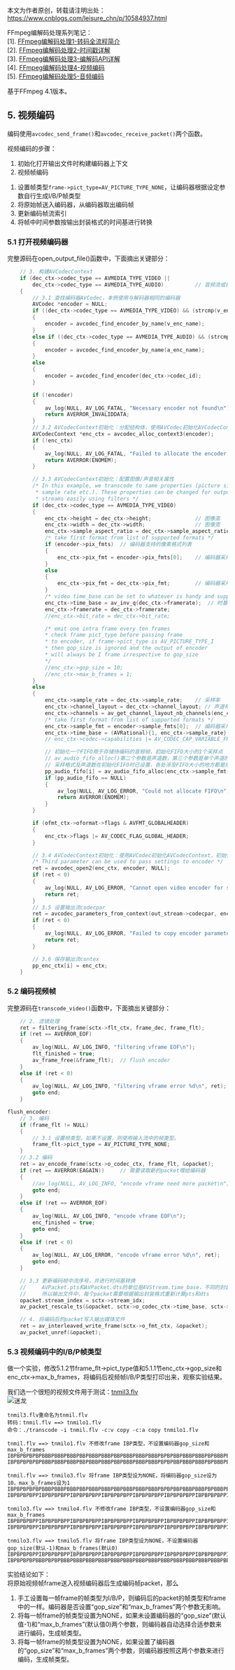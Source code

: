 本文为作者原创，转载请注明出处：<https://www.cnblogs.com/leisure_chn/p/10584937.html>  

FFmpeg编解码处理系列笔记：  
[1]. [FFmpeg编解码处理1-转码全流程简介](https://www.cnblogs.com/leisure_chn/p/10584901.html)  
[2]. [FFmpeg编解码处理2-时间戳详解](https://www.cnblogs.com/leisure_chn/p/10584910.html)  
[3]. [FFmpeg编解码处理3-编解码API详解](https://www.cnblogs.com/leisure_chn/p/10584925.html)  
[4]. [FFmpeg编解码处理4-视频编码](https://www.cnblogs.com/leisure_chn/p/10584937.html)  
[5]. [FFmpeg编解码处理5-音频编码](https://www.cnblogs.com/leisure_chn/p/10584948.html)  

基于FFmpeg 4.1版本。  

## 5. 视频编码  
编码使用`avcodec_send_frame()`和`avcodec_receive_packet()`两个函数。  

视频编码的步骤：  
1. 初始化打开输出文件时构建编码器上下文  
2. 视频帧编码  
1) 设置帧类型`frame->pict_type=AV_PICTURE_TYPE_NONE`，让编码器根据设定参数自行生成I/B/P帧类型  
2) 将原始帧送入编码器，从编码器取出编码帧  
3) 更新编码帧流索引  
4) 将帧中时间参数按输出封装格式的时间基进行转换  

### 5.1 打开视频编码器  
完整源码在open_output_file()函数中，下面摘出关键部分：  
```c  
    // 3. 构建AVCodecContext
    if (dec_ctx->codec_type == AVMEDIA_TYPE_VIDEO ||
        dec_ctx->codec_type == AVMEDIA_TYPE_AUDIO)          // 音频流或视频流
    {
        // 3.1 查找编码器AVCodec，本例使用与解码器相同的编码器
        AVCodec *encoder = NULL;
        if ((dec_ctx->codec_type == AVMEDIA_TYPE_VIDEO) && (strcmp(v_enc_name, "copy") != 0))
        {
            encoder = avcodec_find_encoder_by_name(v_enc_name);
        }
        else if ((dec_ctx->codec_type == AVMEDIA_TYPE_AUDIO) && (strcmp(a_enc_name, "copy") != 0))
        {
            encoder = avcodec_find_encoder_by_name(a_enc_name);
        }
        else 
        {
            encoder = avcodec_find_encoder(dec_ctx->codec_id);
        }

        if (!encoder)
        {
            av_log(NULL, AV_LOG_FATAL, "Necessary encoder not found\n");
            return AVERROR_INVALIDDATA;
        }
        // 3.2 AVCodecContext初始化：分配结构体，使用AVCodec初始化AVCodecContext相应成员为默认值
        AVCodecContext *enc_ctx = avcodec_alloc_context3(encoder);
        if (!enc_ctx)
        {
            av_log(NULL, AV_LOG_FATAL, "Failed to allocate the encoder context\n");
            return AVERROR(ENOMEM);
        }

        // 3.3 AVCodecContext初始化：配置图像/声音相关属性
        /* In this example, we transcode to same properties (picture size,
         * sample rate etc.). These properties can be changed for output
         * streams easily using filters */
        if (dec_ctx->codec_type == AVMEDIA_TYPE_VIDEO)
        {
            enc_ctx->height = dec_ctx->height;              // 图像高
            enc_ctx->width = dec_ctx->width;                // 图像宽
            enc_ctx->sample_aspect_ratio = dec_ctx->sample_aspect_ratio; // 采样宽高比：像素宽/像素高
            /* take first format from list of supported formats */
            if (encoder->pix_fmts)  // 编码器支持的像素格式列表
            {
                enc_ctx->pix_fmt = encoder->pix_fmts[0];    // 编码器采用所支持的第一种像素格式
            }
            else
            {
                enc_ctx->pix_fmt = dec_ctx->pix_fmt;        // 编码器采用解码器的像素格式
            }
            /* video time_base can be set to whatever is handy and supported by encoder */
            enc_ctx->time_base = av_inv_q(dec_ctx->framerate);  // 时基：解码器帧率取倒数
            enc_ctx->framerate = dec_ctx->framerate;
            //enc_ctx->bit_rate = dec_ctx->bit_rate;

            /* emit one intra frame every ten frames
            * check frame pict_type before passing frame
            * to encoder, if frame->pict_type is AV_PICTURE_TYPE_I
            * then gop_size is ignored and the output of encoder
            * will always be I frame irrespective to gop_size
            */
            //enc_ctx->gop_size = 10;
            //enc_ctx->max_b_frames = 1;
        }
        else
        {
            enc_ctx->sample_rate = dec_ctx->sample_rate;    // 采样率
            enc_ctx->channel_layout = dec_ctx->channel_layout; // 声道布局
            enc_ctx->channels = av_get_channel_layout_nb_channels(enc_ctx->channel_layout); // 声道数量
            /* take first format from list of supported formats */
            enc_ctx->sample_fmt = encoder->sample_fmts[0];  // 编码器采用所支持的第一种采样格式
            enc_ctx->time_base = (AVRational){1, enc_ctx->sample_rate}; // 时基：编码器采样率取倒数
            // enc_ctx->codec->capabilities |= AV_CODEC_CAP_VARIABLE_FRAME_SIZE; // 只读标志

            // 初始化一个FIFO用于存储待编码的音频帧，初始化FIFO大小的1个采样点
            // av_audio_fifo_alloc()第二个参数是声道数，第三个参数是单个声道的采样点数
            // 采样格式及声道数在初始化FIFO时已设置，各处涉及FIFO大小的地方都是用的单个声道的采样点数
            pp_audio_fifo[i] = av_audio_fifo_alloc(enc_ctx->sample_fmt, enc_ctx->channels, 1);
            if (pp_audio_fifo == NULL)
            {
                av_log(NULL, AV_LOG_ERROR, "Could not allocate FIFO\n");
                return AVERROR(ENOMEM);
            }
        }

        if (ofmt_ctx->oformat->flags & AVFMT_GLOBALHEADER)
        {
            enc_ctx->flags |= AV_CODEC_FLAG_GLOBAL_HEADER;
        }

        // 3.4 AVCodecContext初始化：使用AVCodec初始化AVCodecContext，初始化完成
        /* Third parameter can be used to pass settings to encoder */
        ret = avcodec_open2(enc_ctx, encoder, NULL);
        if (ret < 0)
        {
            av_log(NULL, AV_LOG_ERROR, "Cannot open video encoder for stream #%u\n", i);
            return ret;
        }
        // 3.5 设置输出流codecpar
        ret = avcodec_parameters_from_context(out_stream->codecpar, enc_ctx);
        if (ret < 0)
        {
            av_log(NULL, AV_LOG_ERROR, "Failed to copy encoder parameters to output stream #%u\n", i);
            return ret;
        }

        // 3.6 保存输出流contex
        pp_enc_ctx[i] = enc_ctx;
    } 
```  

### 5.2 编码视频帧  
完整源码在`transcode_video()`函数中，下面摘出关键部分：
```c  
    // 2. 滤镜处理
    ret = filtering_frame(sctx->flt_ctx, frame_dec, frame_flt);
    if (ret == AVERROR_EOF)
    {
        av_log(NULL, AV_LOG_INFO, "filtering vframe EOF\n");
        flt_finished = true;
        av_frame_free(&frame_flt);  // flush encoder
    }
    else if (ret < 0)
    {
        av_log(NULL, AV_LOG_INFO, "filtering vframe error %d\n", ret);
        goto end;
    }

flush_encoder:
    // 3. 编码
    if (frame_flt != NULL)
    {
        // 3.1 设置帧类型。如果不设置，则使用输入流中的帧类型。
        frame_flt->pict_type = AV_PICTURE_TYPE_NONE;
    }
    // 3.2 编码
    ret = av_encode_frame(sctx->o_codec_ctx, frame_flt, &opacket);
    if (ret == AVERROR(EAGAIN))     // 需要读取新的packet喂给编码器
    {
        //av_log(NULL, AV_LOG_INFO, "encode vframe need more packet\n");
        goto end;
    }
    else if (ret == AVERROR_EOF)
    {
        av_log(NULL, AV_LOG_INFO, "encode vframe EOF\n");
        enc_finished = true;
        goto end;
    }
    else if (ret < 0)
    {
        av_log(NULL, AV_LOG_ERROR, "encode vframe error %d\n", ret);
        goto end;
    }

    // 3.3 更新编码帧中流序号，并进行时间基转换
    //     AVPacket.pts和AVPacket.dts的单位是AVStream.time_base，不同的封装格式其AVStream.time_base不同
    //     所以输出文件中，每个packet需要根据输出封装格式重新计算pts和dts
    opacket.stream_index = sctx->stream_idx;
    av_packet_rescale_ts(&opacket, sctx->o_codec_ctx->time_base, sctx->o_stream->time_base);

    // 4. 将编码后的packet写入输出媒体文件
    ret = av_interleaved_write_frame(sctx->o_fmt_ctx, &opacket);
    av_packet_unref(&opacket);
```  

### 5.3 视频编码中的I/B/P帧类型  
做一个实验，修改5.1.2节frame_flt->pict_type值和5.1.1节enc_ctx->gop_size和enc_ctx->max_b_frames，将编码后视频帧I/B/P类型打印出来，观察实验结果。  

我们选一个很短的视频文件用于测试：[tnmil3.flv](https://github.com/leichn/blog_resources/blob/master/video/tuan/tnmil3.flv)  
![迷龙](https://leichn.github.io/img/ffmpeg_muxde/tnmil-002.jpg "迷龙")  

```
tnmil3.flv重命名为tnmil.flv
转码：tnmil.flv ==> tnmilo1.flv 
命令：./transcode -i tnmil.flv -c:v copy -c:a copy tnmilo1.flv

tnmil.flv ==> tnmilo1.flv 不修改frame IBP类型，不设置编码器gop_size和max_b_frames
IBPBPBPBPBPBBBPBBBPBBBPBBPBBBPBBBPBBPBBBPBBBPBBBPBPBPBBPBBBPBBBPBPBBBPBBBPBPBBPBBBPPIBBP
IBPBPBPBPBPBBBPBBBPBBBPBBPBBBPBBBPBBPBBBPBBBPBBBPBPBPBBPBBBPBBBPBPBBBPBBBPBPBBPBBBPPIBBP

tnmil.flv ==> tnmilo3.flv 将frame IBP类型设为NONE，将编码器gop_size设为10，max_b_frames设为1
IBPBPBPBPBPBBBPBBBPBBBPBBPBBBPBBBPBBPBBBPBBBPBBBPBPBPBBPBBBPBBBPBPBBBPBBBPBPBBPBBBPPIBBP
IBPBPBPBPPIBPBPBPBPPIBPBPBPBPPIBPBPBPBPPIBPBPBPBPPIBPBPBPBPPIBPBPBPBPPIBPBPBPBPPIBPPIBPP

tnmilo3.flv ==> tnmilo4.flv 不修改frame IBP类型，不设置编码器gop_size和max_b_frames
IBPBPBPBPPIBPBPBPBPPIBPBPBPBPPIBPBPBPBPPIBPBPBPBPPIBPBPBPBPPIBPBPBPBPPIBPBPBPBPPIBPPIBPP
IBPBPBPBPPIBPBPBPBPPIBPBPBPBPPIBPBPBPBPPIBPBPBPBPPIBPBPBPBPPIBPBPBPBPPIBPBPBPBPPIBPPIBPP

tnmilo3.flv ==> tnmilo5.flv 将frame IBP类型设为NONE，不设置编码器gop_size(默认-1)和max_b_frames(默认0)
IBPBPBPBPPIBPBPBPBPPIBPBPBPBPPIBPBPBPBPPIBPBPBPBPPIBPBPBPBPPIBPBPBPBPPIBPBPBPBPPIBPPIBPP
IBPBPBPBPBBBPBPBPBBBPBBBPBBBPBBBPBBBPBBBPBBBPBBBPBBBPBBBPBBBPBBBPBBBPBBBPBBBPBPBBBPPIBBP
```

实验结论如下：  
将原始视频帧frame送入视频编码器后生成编码帧packet，那么
1. 手工设置每一帧frame的帧类型为I/B/P，则编码后的packet的帧类型和frame中的一样。编码器是否设置“gop_size”和“max_b_frames”两个参数无影响。  
2. 将每一帧frame的帧类型设置为NONE，如果未设置编码器的“gop_size”(默认值-1)和“max_b_frames”(默认值0)两个参数，则编码器自动选择合适参数来进行编码，生成帧类型。  
3. 将每一帧frame的帧类型设置为NONE，如果设置了编码器的“gop_size”和“max_b_frames”两个参数，则编码器按照这两个参数来进行编码，生成帧类型。  


